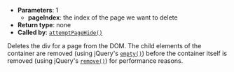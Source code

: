 * **Parameters**: 1
  * **pageIndex**: the index of the page we want to delete
* **Return type**: none
* **Called by**: [`attemptPageHide()`](#attemptPageHide)

Deletes the div for a page from the DOM. The child elements of the container
are removed (using jQuery's [`empty()`](http://api.jquery.com/empty/)) before
the container itself is removed (using jQuery's
[`remove()`](http://api.jquery.com/remove/)) for performance reasons.
